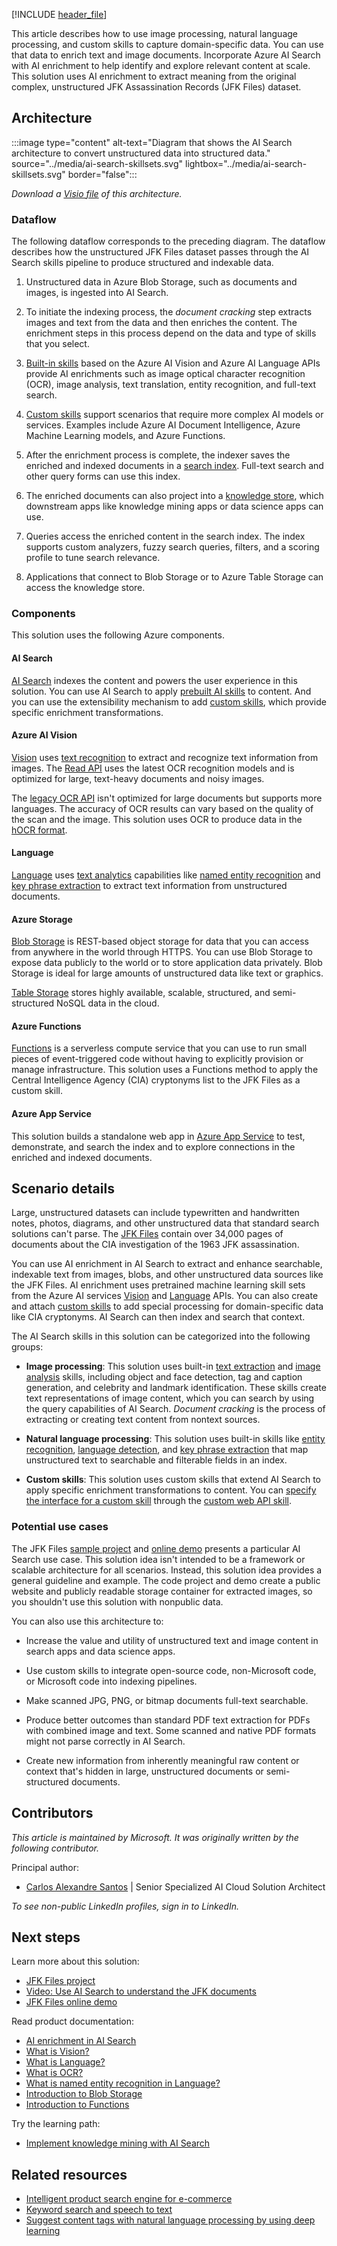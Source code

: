 [!INCLUDE [header_file](../../../includes/sol-idea-header.md)]

This article describes how to use image processing, natural language processing, and custom skills to capture domain-specific data. You can use that data to enrich text and image documents. Incorporate Azure AI Search with AI enrichment to help identify and explore relevant content at scale. This solution uses AI enrichment to extract meaning from the original complex, unstructured JFK Assassination Records (JFK Files) dataset.

## Architecture

:::image type="content" alt-text="Diagram that shows the AI Search architecture to convert unstructured data into structured data." source="../media/ai-search-skillsets.svg" lightbox="../media/ai-search-skillsets.svg" border="false":::

*Download a [Visio file](https://arch-center.azureedge.net/ai-search-skillsets.vsdx) of this architecture.*

### Dataflow

The following dataflow corresponds to the preceding diagram. The dataflow describes how the unstructured JFK Files dataset passes through the AI Search skills pipeline to produce structured and indexable data.

1. Unstructured data in Azure Blob Storage, such as documents and images, is ingested into AI Search.

1. To initiate the indexing process, the *document cracking* step extracts images and text from the data and then enriches the content. The enrichment steps in this process depend on the data and type of skills that you select.

1. [Built-in skills](/azure/search/cognitive-search-predefined-skills) based on the Azure AI Vision and Azure AI Language APIs provide AI enrichments such as image optical character recognition (OCR), image analysis, text translation, entity recognition, and full-text search.

1. [Custom skills](/azure/search/cognitive-search-custom-skill-interface) support scenarios that require more complex AI models or services. Examples include Azure AI Document Intelligence, Azure Machine Learning models, and Azure Functions.

1. After the enrichment process is complete, the indexer saves the enriched and indexed documents in a [search index](/azure/search/search-what-is-an-index). Full-text search and other query forms can use this index.

1. The enriched documents can also project into a [knowledge store](/azure/search/knowledge-store-concept-intro), which downstream apps like knowledge mining apps or data science apps can use.

1. Queries access the enriched content in the search index. The index supports custom analyzers, fuzzy search queries, filters, and a scoring profile to tune search relevance.

1. Applications that connect to Blob Storage or to Azure Table Storage can access the knowledge store.

### Components

This solution uses the following Azure components.

#### AI Search

[AI Search](https://azure.microsoft.com/products/ai-services/ai-search/) indexes the content and powers the user experience in this solution. You can use AI Search to apply [prebuilt AI skills](/azure/search/cognitive-search-predefined-skills) to content. And you can use the extensibility mechanism to add [custom skills](/azure/search/cognitive-search-custom-skill-interface), which provide specific enrichment transformations.

#### Azure AI Vision

[Vision](https://azure.microsoft.com/products/ai-services/ai-vision) uses [text recognition](/azure/ai-services/computer-vision/overview-ocr) to extract and recognize text information from images. The [Read API](/azure/ai-services/computer-vision/overview-ocr#ocr-read-editions) uses the latest OCR recognition models and is optimized for large, text-heavy documents and noisy images.

The [legacy OCR API](https://westus.dev.cognitive.microsoft.com/docs/services/computer-vision-v3-2/operations/56f91f2e778daf14a499f20d) isn't optimized for large documents but supports more languages. The accuracy of OCR results can vary based on the quality of the scan and the image. This solution uses OCR to produce data in the [hOCR format](https://en.wikipedia.org/wiki/HOCR).

#### Language

[Language](https://azure.microsoft.com/products/ai-services/ai-language/) uses [text analytics](/azure/ai-services/language-service/overview#available-features) capabilities like [named entity recognition](/azure/synapse-analytics/machine-learning/overview-cognitive-services) and [key phrase extraction](/azure/search/cognitive-search-skill-keyphrases) to extract text information from unstructured documents.

#### Azure Storage

[Blob Storage](https://azure.microsoft.com/products/storage/blobs/) is REST-based object storage for data that you can access from anywhere in the world through HTTPS. You can use Blob Storage to expose data publicly to the world or to store application data privately. Blob Storage is ideal for large amounts of unstructured data like text or graphics.

[Table Storage](https://azure.microsoft.com/products/storage/tables/) stores highly available, scalable, structured, and semi-structured NoSQL data in the cloud.

#### Azure Functions

[Functions](https://azure.microsoft.com/products/functions/) is a serverless compute service that you can use to run small pieces of event-triggered code without having to explicitly provision or manage infrastructure. This solution uses a Functions method to apply the Central Intelligence Agency (CIA) cryptonyms list to the JFK Files as a custom skill.

#### Azure App Service

This solution builds a standalone web app in [Azure App Service](https://azure.microsoft.com/products/app-service/) to test, demonstrate, and search the index and to explore connections in the enriched and indexed documents.

## Scenario details

Large, unstructured datasets can include typewritten and handwritten notes, photos, diagrams, and other unstructured data that standard search solutions can't parse. The [JFK Files](https://www.archives.gov/research/jfk/2017-release) contain over 34,000 pages of documents about the CIA investigation of the 1963 JFK assassination.

You can use AI enrichment in AI Search to extract and enhance searchable, indexable text from images, blobs, and other unstructured data sources like the JFK Files. AI enrichment uses pretrained machine learning skill sets from the Azure AI services [Vision](/azure/ai-services/computer-vision/overview) and [Language](/azure/ai-services/text-analytics/overview) APIs. You can also create and attach [custom skills](/azure/search/cognitive-search-custom-skill-interface) to add special processing for domain-specific data like CIA cryptonyms. AI Search can then index and search that context.

The AI Search skills in this solution can be categorized into the following groups:

- **Image processing**: This solution uses built-in [text extraction](/azure/ai-services/computer-vision/concept-recognizing-text) and [image analysis](/azure/ai-services/computer-vision/overview-image-analysis?tabs=4-0) skills, including object and face detection, tag and caption generation, and celebrity and landmark identification. These skills create text representations of image content, which you can search by using the query capabilities of AI Search. *Document cracking* is the process of extracting or creating text content from nontext sources.

- **Natural language processing**: This solution uses built-in skills like [entity recognition](/azure/search/cognitive-search-skill-entity-recognition), [language detection](/azure/search/cognitive-search-skill-language-detection), and [key phrase extraction](/azure/search/cognitive-search-skill-keyphrases) that map unstructured text to searchable and filterable fields in an index.

- **Custom skills**: This solution uses custom skills that extend AI Search to apply specific enrichment transformations to content. You can [specify the interface for a custom skill](/azure/search/cognitive-search-custom-skill-interface) through the [custom web API skill](/azure/search/cognitive-search-custom-skill-web-api).

### Potential use cases

The JFK Files [sample project](https://github.com/microsoft/AzureSearch_JFK_Files) and [online demo](https://jfk-demo-2019.azurewebsites.net/#/) presents a particular AI Search use case. This solution idea isn't intended to be a framework or scalable architecture for all scenarios. Instead, this solution idea provides a general guideline and example. The code project and demo create a public website and publicly readable storage container for extracted images, so you shouldn't use this solution with nonpublic data.

You can also use this architecture to:

- Increase the value and utility of unstructured text and image content in search apps and data science apps.

- Use custom skills to integrate open-source code, non-Microsoft code, or Microsoft code into indexing pipelines.

- Make scanned JPG, PNG, or bitmap documents full-text searchable.

- Produce better outcomes than standard PDF text extraction for PDFs with combined image and text. Some scanned and native PDF formats might not parse correctly in AI Search.

- Create new information from inherently meaningful raw content or context that's hidden in large, unstructured documents or semi-structured documents.

## Contributors

*This article is maintained by Microsoft. It was originally written by the following contributor.*

Principal author:

 * [Carlos Alexandre Santos](https://www.linkedin.com/in/carlosafsantos) | Senior Specialized AI Cloud Solution Architect

*To see non-public LinkedIn profiles, sign in to LinkedIn.*

## Next steps

Learn more about this solution:

- [JFK Files project](https://github.com/microsoft/AzureSearch_JFK_Files)
- [Video: Use AI Search to understand the JFK documents](/shows/AI-Show/Using-Cognitive-Search-to-Understand-the-JFK-Documents)
- [JFK Files online demo](https://jfk-demo-2019.azurewebsites.net/#/)

Read product documentation:

- [AI enrichment in AI Search](/azure/search/cognitive-search-resources-documentation)
- [What is Vision?](/azure/cognitive-services/computer-vision/home)
- [What is Language?](/azure/ai-services/language-service/overview)
- [What is OCR?](/azure/ai-services/computer-vision/overview-ocr)
- [What is named entity recognition in Language?](/azure/ai-services/language-service/named-entity-recognition/overview)
- [Introduction to Blob Storage](/azure/storage/blobs/storage-blobs-introduction)
- [Introduction to Functions](/azure/azure-functions/functions-overview)

Try the learning path:

- [Implement knowledge mining with AI Search](/training/paths/implement-knowledge-mining-azure-cognitive-search)

## Related resources

- [Intelligent product search engine for e-commerce](../../example-scenario/apps/ecommerce-search.yml)
- [Keyword search and speech to text](../../ai-ml/idea/digital-media-speech-text.yml)
- [Suggest content tags with natural language processing by using deep learning](../../ai-ml/idea/website-content-tag-suggestion-with-deep-learning-and-nlp.yml)
